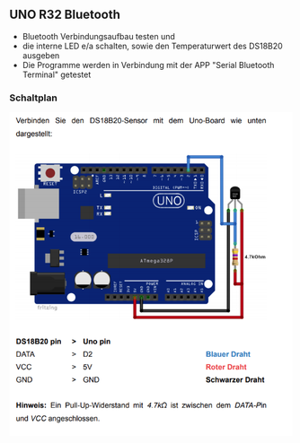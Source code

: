 ## UNO R32 Bluetooth 

- Bluetooth Verbindungsaufbau testen und
- die interne LED e/a schalten, sowie den Temperaturwert des DS18B20 ausgeben
- Die Programme werden in Verbindung mit der APP "Serial Bluetooth Terminal" getestet

### Schaltplan

![image](https://github.com/frankyhub/Arduino-Beispiele_I/blob/master/A34%20Bluetooth%20R32/DS18B20-Sensor.png)

